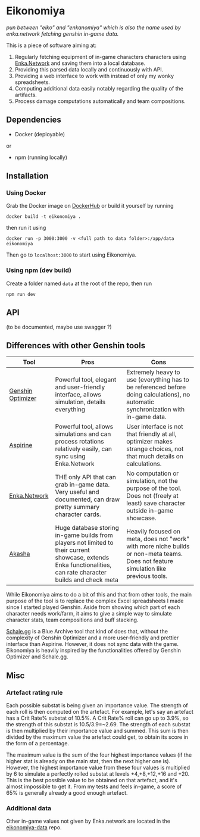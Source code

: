 # Eikonomiya

*pun between "eiko" and "enkanomiya" which is also the name used by enka.network fetching genshin in-game data.*

This is a piece of software aiming at:
1. Regularly fetching equipment of in-game characters characters using [Enka.Network](https://enka.network/) and saving them into a local database.
2. Providing this parsed data locally and continuously with API.
3. Providing a web interface to work with instead of only my wonky spreadsheets.
4. Computing additional data easily notably regarding the quality of the artifacts.
5. Process damage computations automatically and team compositions.

## Dependencies
- Docker (deployable)

or

- npm (running locally)

## Installation
### Using Docker
Grab the Docker image on [DockerHub](https://hub.docker.com/repository/docker/eikofee/eikonomiya/) or build it yourself by running
```
docker build -t eikonomiya .
```
then run it using
```
docker run -p 3000:3000 -v <full path to data folder>:/app/data eikonomiya
```
Then go to `localhost:3000` to start using Eikonomiya.

### Using npm (dev build)
Create a folder named `data` at the root of the repo, then run
```
npm run dev
```
## API
(to be documented, maybe use swagger ?)

## Differences with other Genshin tools
|Tool|Pros|Cons|
|----|----|----|
| [Genshin Optimizer](https://frzyc.github.io/genshin-optimizer) | Powerful tool, elegant and user-friendly interface, allows simulation, details everything | Extremely heavy to use (everything has to be referenced before doing calculations), no automatic synchronization with in-game data. |
| [Aspirine](https://genshin.aspirine.su/) | Powerful tool, allows simulations and can process rotations relatively easily, can sync using Enka.Network | User interface is not that friendly at all, optimizer makes strange choices, not that much details on calculations.
| [Enka.Network](https://enka.network/) | THE only API that can grab in-game data. Very useful and documented, can draw pretty summary character cards. | No computation or simulation, not the purpose of the tool. Does not (freely at least) save character outside in-game showcase. |
| [Akasha](https://akasha.cv/) | Huge database storing in-game builds from players not limited to their current showcase, extends Enka functionalities, can rate character builds and check meta | Heavily focused on meta, does not "work" with more niche builds or non-meta teams. Does not feature simulation like previous tools. |

While Eikonomiya aims to do a bit of this and that from other tools, the main purpose of the tool is to replace the complex Excel spreadsheets I made since I started played Genshin. Aside from showing which part of each character needs work/farm, it aims to give a simple way to simulate character stats, team compositions and buff stacking.

[Schale.gg](https://schale.gg/) is a Blue Archive tool that kind of does that, without the complexity of Genshin Optimizer and a more user-friendly and prettier interface than Aspirine. However, it does not sync data with the game.
Eikonomiya is heavily inspired by the functionalities offered by Genshin Optimizer and Schale.gg.

## Misc
### Artefact rating rule
Each possible substat is being given an importance value.
The strength of each roll is then computed on the artefact.
For example, let's say an artefact has a Crit Rate% substat of 10.5%.
A Crit Rate% roll can go up to 3.9%, so the strength of this substat is 10.5/3.9=~2.69.
The strength of each substat is then multiplied by their importance value and summed.
This sum is then divided by the maximum value the artefact could get, to obtain its score in the form of a percentage.

The maximum value is the sum of the four highest importance values (if the higher stat is already on the main stat, then the next higher one is). However, the highest importance value from these four values is multiplied by 6 to simulate a perfectly rolled substat at levels +4,+8,+12,+16 and +20.
This is the best possible value to be obtained on that artefact, and it's almost impossible to get it.
From my tests and feels in-game, a score of 65% is generally already a good enough artefact.

### Additional data
Other in-game values not given by Enka.network are located in the [eikonomiya-data](https://github.com/eikofee/eikonomiya-data) repo.